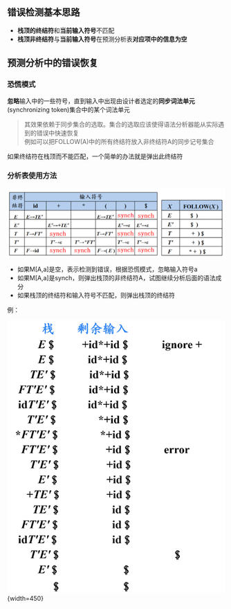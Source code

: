 ## 错误检测基本思路

- **栈顶的终结符**和**当前输入符号**不匹配
- **栈顶非终结符**与**当前输入符号**在预测分析表**对应项中的信息为空**

## 预测分析中的错误恢复

### 恐慌模式

**忽略**输入中的一些符号，直到输入中出现由设计者选定的**同步词法单元**(synchronizing token)集合中的某个词法单元

> 其效果依赖于同步集合的选取。集合的选取应该使得语法分析器能从实际遇到的错误中快速恢复<br>
> 例如可以把FOLLOW(A)中的所有终结符放入非终结符A的同步记号集合

如果终结符在栈顶而不能匹配，一个简单的办法就是弹出此终结符

### 分析表使用方法

![](6-1.png)

- 如果M[A,a]是空，表示检测到错误，根据恐慌模式，忽略输入符号a
- 如果M[A,a]是synch，则弹出栈顶的非终结符A，试图继续分析后面的语法成分
- 如果栈顶的终结符和输入符号不匹配，则弹出栈顶的终结符

例：

![](6-2.png){width=450}